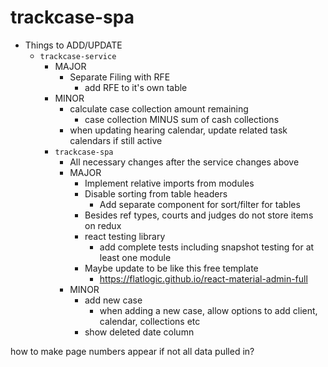 # trackcase-spa

* Things to ADD/UPDATE
  * `trackcase-service`
    * MAJOR
      * Separate Filing with RFE
        * add RFE to it's own table
    * MINOR
      * calculate case collection amount remaining
        * case collection MINUS sum of cash collections
      * when updating hearing calendar, update related task calendars if still active
    * `trackcase-spa`
      * All necessary changes after the service changes above
      * MAJOR
        * Implement relative imports from modules
        * Disable sorting from table headers
          * Add separate component for sort/filter for tables
        * Besides ref types, courts and judges do not store items on redux
        * react testing library
          * add complete tests including snapshot testing for at least one module
        * Maybe update to be like this free template
          * https://flatlogic.github.io/react-material-admin-full
      * MINOR
        * add new case
          * when adding a new case, allow options to add client, calendar, collections etc
        * show deleted date column

how to make page numbers appear if not all data pulled in?
